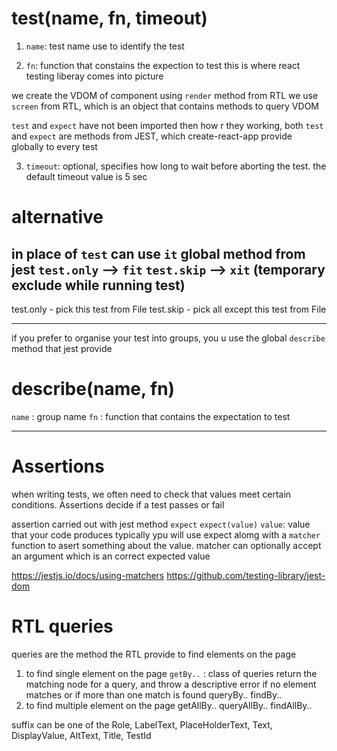 # test(name, fn, timeout)
1. `name`: test name use to identify the test

2. `fn`: function that constains the expection to test
this is where react testing liberay comes into picture

we create the VDOM of component using `render` method from RTL
we use `screen` from RTL, which is an object that contains methods to query VDOM

`test` and `expect` have not been imported then how r they working, both `test` and `expect` are methods from JEST, which create-react-app provide globally to every test

3. `timeout`: optional, specifies how long to wait before aborting the test. the default timeout value is 5 sec

# alternative
in place of `test` can use `it` global method from jest 
`test.only` --> `fit`
`test.skip` --> `xit` (temporary exclude while running test)
-----------------------------------

test.only - pick this test from File
test.skip - pick all except this test from File

-----------------------------------
if you prefer to organise your test into groups, you u use the global `describe` method that jest provide 
# describe(name, fn)
`name` : group name 
`fn` : function that contains the expectation to test 

---------------------------------------------
# Assertions
when writing tests, we often need to check that values meet certain conditions.
Assertions decide if a test passes or fail

assertion carried out with jest method `expect`
`expect(value)`
`value`:  value that your code produces
typically ypu will use expect alomg with a `matcher` function to asert something about the value. matcher can optionally accept an argument which is an correct expected value

https://jestjs.io/docs/using-matchers
https://github.com/testing-library/jest-dom


# RTL queries
queries are the method the RTL provide to find elements on the page

1. to find single element on the page
`getBy..` : class of queries return the matching node for a query, and throw a descriptive error if no element matches or if more than one match is found
queryBy..
findBy..
2. to find multiple element on the page
getAllBy..
queryAllBy..
findAllBy..

suffix can be one of the Role, LabelText, PlaceHolderText, Text, DisplayValue, AltText, Title, TestId